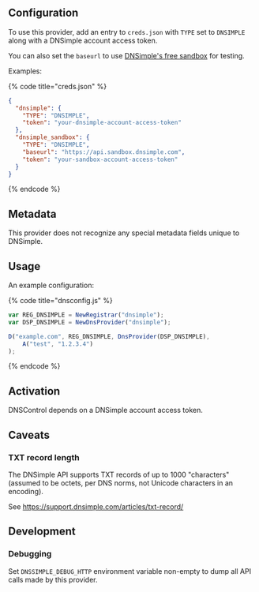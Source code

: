 ## Configuration

To use this provider, add an entry to `creds.json` with `TYPE` set to `DNSIMPLE`
along with a DNSimple account access token.

You can also set the `baseurl` to use [DNSimple's free sandbox](https://developer.dnsimple.com/sandbox/) for testing.

Examples:

{% code title="creds.json" %}
```json
{
  "dnsimple": {
    "TYPE": "DNSIMPLE",
    "token": "your-dnsimple-account-access-token"
  },
  "dnsimple_sandbox": {
    "TYPE": "DNSIMPLE",
    "baseurl": "https://api.sandbox.dnsimple.com",
    "token": "your-sandbox-account-access-token"
  }
}
```
{% endcode %}

## Metadata
This provider does not recognize any special metadata fields unique to DNSimple.

## Usage
An example configuration:

{% code title="dnsconfig.js" %}
```javascript
var REG_DNSIMPLE = NewRegistrar("dnsimple");
var DSP_DNSIMPLE = NewDnsProvider("dnsimple");

D("example.com", REG_DNSIMPLE, DnsProvider(DSP_DNSIMPLE),
    A("test", "1.2.3.4")
);
```
{% endcode %}

## Activation
DNSControl depends on a DNSimple account access token.

## Caveats

### TXT record length

The DNSimple API supports TXT records of up to 1000 "characters" (assumed to
be octets, per DNS norms, not Unicode characters in an encoding).

See <https://support.dnsimple.com/articles/txt-record/>

## Development

### Debugging
Set `DNSSIMPLE_DEBUG_HTTP` environment variable non-empty to dump all API calls made by this provider.

